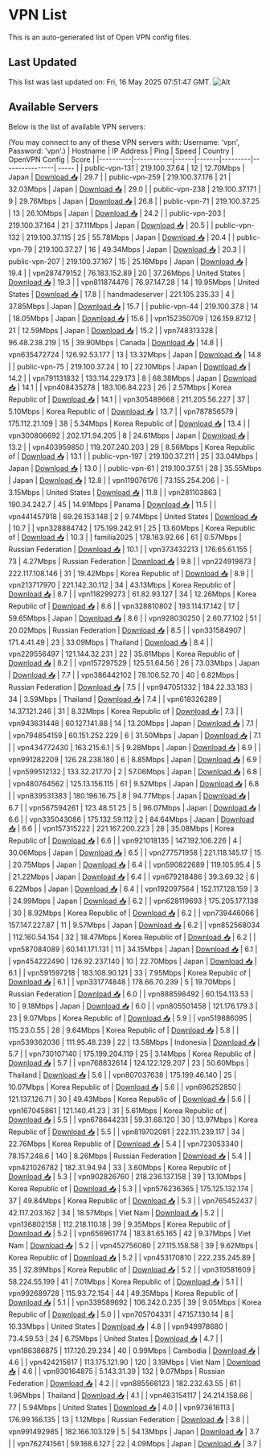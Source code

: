 # VPN List

This is an auto-generated list of Open VPN config files.

## Last Updated

This list was last updated on: Fri, 16 May 2025 07:51:47 GMT.
![Alt](https://repobeats.axiom.co/api/embed/186b98318ef1479477931607c1ad7d823f12451f.svg "Repobeats analytics image")

## Available Servers

Below is the list of available VPN servers:

(You may connect to any of these VPN servers with: Username: 'vpn', Password: 'vpn'.)
| Hostname | IP Address | Ping | Speed | Country | OpenVPN Config | Score |
|----------|------------|------|-------|---------|----------------| ----- |
| public-vpn-131 | 219.100.37.64 | 12 | 12.70Mbps | Japan | [Download 📥](./configs/server_0_JP.ovpn) | 29.7 |
| public-vpn-259 | 219.100.37.176 | 21 | 32.03Mbps | Japan | [Download 📥](./configs/server_1_JP.ovpn) | 29.0 |
| public-vpn-238 | 219.100.37.171 | 9 | 29.76Mbps | Japan | [Download 📥](./configs/server_2_JP.ovpn) | 26.8 |
| public-vpn-71 | 219.100.37.25 | 13 | 26.10Mbps | Japan | [Download 📥](./configs/server_3_JP.ovpn) | 24.2 |
| public-vpn-203 | 219.100.37.164 | 21 | 37.11Mbps | Japan | [Download 📥](./configs/server_4_JP.ovpn) | 20.5 |
| public-vpn-132 | 219.100.37.115 | 25 | 55.78Mbps | Japan | [Download 📥](./configs/server_5_JP.ovpn) | 20.4 |
| public-vpn-79 | 219.100.37.27 | 16 | 49.34Mbps | Japan | [Download 📥](./configs/server_6_JP.ovpn) | 20.3 |
| public-vpn-207 | 219.100.37.167 | 15 | 25.16Mbps | Japan | [Download 📥](./configs/server_7_JP.ovpn) | 19.4 |
| vpn287479152 | 76.183.152.89 | 20 | 37.26Mbps | United States | [Download 📥](./configs/server_8_US.ovpn) | 19.3 |
| vpn811874476 | 76.97.147.28 | 14 | 19.95Mbps | United States | [Download 📥](./configs/server_9_US.ovpn) | 17.8 |
| handmadeserver | 221.105.235.33 | 4 | 37.85Mbps | Japan | [Download 📥](./configs/server_10_JP.ovpn) | 15.7 |
| public-vpn-44 | 219.100.37.8 | 14 | 18.05Mbps | Japan | [Download 📥](./configs/server_11_JP.ovpn) | 15.6 |
| vpn152350709 | 126.159.87.12 | 21 | 12.59Mbps | Japan | [Download 📥](./configs/server_12_JP.ovpn) | 15.2 |
| vpn748313328 | 96.48.238.219 | 15 | 39.90Mbps | Canada | [Download 📥](./configs/server_13_CA.ovpn) | 14.8 |
| vpn635472724 | 126.92.53.177 | 13 | 13.32Mbps | Japan | [Download 📥](./configs/server_14_JP.ovpn) | 14.8 |
| public-vpn-75 | 219.100.37.24 | 10 | 22.10Mbps | Japan | [Download 📥](./configs/server_15_JP.ovpn) | 14.2 |
| vpn791131832 | 133.114.229.173 | 8 | 68.38Mbps | Japan | [Download 📥](./configs/server_16_JP.ovpn) | 14.1 |
| vpn408435278 | 183.106.84.223 | 26 | 2.57Mbps | Korea Republic of | [Download 📥](./configs/server_17_KR.ovpn) | 14.1 |
| vpn305489668 | 211.205.56.227 | 37 | 5.10Mbps | Korea Republic of | [Download 📥](./configs/server_18_KR.ovpn) | 13.7 |
| vpn787856579 | 175.112.21.109 | 38 | 5.34Mbps | Korea Republic of | [Download 📥](./configs/server_19_KR.ovpn) | 13.4 |
| vpn300806692 | 202.171.94.205 | 8 | 24.61Mbps | Japan | [Download 📥](./configs/server_20_JP.ovpn) | 13.2 |
| vpn403959850 | 119.207.240.203 | 29 | 8.56Mbps | Korea Republic of | [Download 📥](./configs/server_21_KR.ovpn) | 13.1 |
| public-vpn-197 | 219.100.37.211 | 25 | 33.04Mbps | Japan | [Download 📥](./configs/server_22_JP.ovpn) | 13.0 |
| public-vpn-61 | 219.100.37.51 | 28 | 35.55Mbps | Japan | [Download 📥](./configs/server_23_JP.ovpn) | 12.8 |
| vpn119076176 | 73.155.254.206 | - | 3.15Mbps | United States | [Download 📥](./configs/server_24_US.ovpn) | 11.8 |
| vpn281103863 | 190.34.242.7 | 45 | 14.91Mbps | Panama | [Download 📥](./configs/server_25_PA.ovpn) | 11.5 |
| vpn441457918 | 69.26.153.148 | 2 | 9.74Mbps | United States | [Download 📥](./configs/server_26_US.ovpn) | 10.7 |
| vpn328884742 | 175.199.242.91 | 25 | 13.60Mbps | Korea Republic of | [Download 📥](./configs/server_27_KR.ovpn) | 10.3 |
| familia2025 | 178.163.92.66 | 61 | 0.57Mbps | Russian Federation | [Download 📥](./configs/server_28_RU.ovpn) | 10.1 |
| vpn373432213 | 176.65.61.155 | 73 | 4.27Mbps | Russian Federation | [Download 📥](./configs/server_29_RU.ovpn) | 9.8 |
| vpn224919873 | 222.117.108.146 | 31 | 19.42Mbps | Korea Republic of | [Download 📥](./configs/server_30_KR.ovpn) | 8.9 |
| vpn213717970 | 221.142.30.112 | 34 | 43.13Mbps | Korea Republic of | [Download 📥](./configs/server_31_KR.ovpn) | 8.7 |
| vpn118299273 | 61.82.93.127 | 34 | 12.26Mbps | Korea Republic of | [Download 📥](./configs/server_32_KR.ovpn) | 8.6 |
| vpn328810802 | 193.114.17.142 | 17 | 59.65Mbps | Japan | [Download 📥](./configs/server_33_JP.ovpn) | 8.6 |
| vpn928030250 | 2.60.77.102 | 51 | 20.02Mbps | Russian Federation | [Download 📥](./configs/server_34_RU.ovpn) | 8.5 |
| vpn331584907 | 171.4.41.49 | 23 | 33.09Mbps | Thailand | [Download 📥](./configs/server_35_TH.ovpn) | 8.4 |
| vpn229556497 | 121.144.32.231 | 22 | 35.61Mbps | Korea Republic of | [Download 📥](./configs/server_36_KR.ovpn) | 8.2 |
| vpn157297529 | 125.51.64.56 | 26 | 73.03Mbps | Japan | [Download 📥](./configs/server_37_JP.ovpn) | 7.7 |
| vpn386442102 | 78.106.52.70 | 40 | 6.82Mbps | Russian Federation | [Download 📥](./configs/server_38_RU.ovpn) | 7.5 |
| vpn947051332 | 184.22.33.183 | 34 | 3.59Mbps | Thailand | [Download 📥](./configs/server_39_TH.ovpn) | 7.4 |
| vpn618326289 | 14.37.121.246 | 31 | 8.32Mbps | Korea Republic of | [Download 📥](./configs/server_40_KR.ovpn) | 7.3 |
| vpn943631448 | 60.127.141.88 | 14 | 13.20Mbps | Japan | [Download 📥](./configs/server_41_JP.ovpn) | 7.1 |
| vpn794854159 | 60.151.252.229 | 6 | 31.50Mbps | Japan | [Download 📥](./configs/server_42_JP.ovpn) | 7.1 |
| vpn434772430 | 163.215.6.1 | 5 | 9.28Mbps | Japan | [Download 📥](./configs/server_43_JP.ovpn) | 6.9 |
| vpn991282209 | 126.28.238.180 | 6 | 8.85Mbps | Japan | [Download 📥](./configs/server_44_JP.ovpn) | 6.9 |
| vpn599512132 | 133.32.217.70 | 2 | 57.06Mbps | Japan | [Download 📥](./configs/server_45_JP.ovpn) | 6.8 |
| vpn480764562 | 125.13.156.115 | 61 | 9.52Mbps | Japan | [Download 📥](./configs/server_46_JP.ovpn) | 6.8 |
| vpn839531383 | 180.196.16.75 | 8 | 94.77Mbps | Japan | [Download 📥](./configs/server_47_JP.ovpn) | 6.7 |
| vpn567594261 | 123.48.51.25 | 5 | 96.07Mbps | Japan | [Download 📥](./configs/server_48_JP.ovpn) | 6.6 |
| vpn335043086 | 175.132.59.112 | 2 | 84.64Mbps | Japan | [Download 📥](./configs/server_49_JP.ovpn) | 6.6 |
| vpn157315222 | 221.167.200.223 | 28 | 35.08Mbps | Korea Republic of | [Download 📥](./configs/server_50_KR.ovpn) | 6.6 |
| vpn921018135 | 147.192.106.226 | 4 | 30.06Mbps | Japan | [Download 📥](./configs/server_51_JP.ovpn) | 6.5 |
| vpn277571958 | 221.118.145.17 | 15 | 20.75Mbps | Japan | [Download 📥](./configs/server_52_JP.ovpn) | 6.4 |
| vpn590822689 | 119.105.95.4 | 5 | 21.22Mbps | Japan | [Download 📥](./configs/server_53_JP.ovpn) | 6.4 |
| vpn679218486 | 39.3.69.32 | 6 | 6.22Mbps | Japan | [Download 📥](./configs/server_54_JP.ovpn) | 6.4 |
| vpn192097564 | 152.117.128.159 | 3 | 24.99Mbps | Japan | [Download 📥](./configs/server_55_JP.ovpn) | 6.2 |
| vpn628119693 | 175.205.177.138 | 30 | 8.92Mbps | Korea Republic of | [Download 📥](./configs/server_56_KR.ovpn) | 6.2 |
| vpn739446066 | 157.147.227.87 | 11 | 9.57Mbps | Japan | [Download 📥](./configs/server_57_JP.ovpn) | 6.2 |
| vpn852568034 | 112.160.54.154 | 32 | 18.47Mbps | Korea Republic of | [Download 📥](./configs/server_58_KR.ovpn) | 6.2 |
| vpn587084089 | 60.141.171.131 | 11 | 34.15Mbps | Japan | [Download 📥](./configs/server_59_JP.ovpn) | 6.1 |
| vpn454222490 | 126.92.237.140 | 10 | 22.70Mbps | Japan | [Download 📥](./configs/server_60_JP.ovpn) | 6.1 |
| vpn591597218 | 183.108.90.121 | 33 | 7.95Mbps | Korea Republic of | [Download 📥](./configs/server_61_KR.ovpn) | 6.1 |
| vpn331774848 | 178.66.70.239 | 5 | 19.70Mbps | Russian Federation | [Download 📥](./configs/server_62_RU.ovpn) | 6.0 |
| vpn888598492 | 60.154.113.53 | 10 | 9.18Mbps | Japan | [Download 📥](./configs/server_63_JP.ovpn) | 6.0 |
| vpn805501458 | 121.176.179.3 | 23 | 9.07Mbps | Korea Republic of | [Download 📥](./configs/server_64_KR.ovpn) | 5.9 |
| vpn519886095 | 115.23.0.55 | 28 | 9.64Mbps | Korea Republic of | [Download 📥](./configs/server_65_KR.ovpn) | 5.8 |
| vpn539362036 | 111.95.48.239 | 22 | 13.58Mbps | Indonesia | [Download 📥](./configs/server_66_ID.ovpn) | 5.7 |
| vpn730107140 | 175.199.204.119 | 25 | 3.14Mbps | Korea Republic of | [Download 📥](./configs/server_67_KR.ovpn) | 5.7 |
| vpn768832614 | 124.122.129.207 | 23 | 50.60Mbps | Thailand | [Download 📥](./configs/server_68_TH.ovpn) | 5.6 |
| vpn807037638 | 175.199.46.140 | 25 | 10.07Mbps | Korea Republic of | [Download 📥](./configs/server_69_KR.ovpn) | 5.6 |
| vpn696252850 | 121.137.126.71 | 30 | 49.43Mbps | Korea Republic of | [Download 📥](./configs/server_70_KR.ovpn) | 5.6 |
| vpn167045861 | 121.140.41.23 | 31 | 5.61Mbps | Korea Republic of | [Download 📥](./configs/server_71_KR.ovpn) | 5.5 |
| vpn678644231 | 59.31.68.120 | 30 | 13.97Mbps | Korea Republic of | [Download 📥](./configs/server_72_KR.ovpn) | 5.5 |
| vpn819702081 | 222.111.239.117 | 34 | 22.76Mbps | Korea Republic of | [Download 📥](./configs/server_73_KR.ovpn) | 5.4 |
| vpn723053340 | 78.157.248.6 | 140 | 8.26Mbps | Russian Federation | [Download 📥](./configs/server_74_RU.ovpn) | 5.4 |
| vpn421026782 | 182.31.94.94 | 33 | 3.60Mbps | Korea Republic of | [Download 📥](./configs/server_75_KR.ovpn) | 5.3 |
| vpn902826760 | 218.236.137.158 | 39 | 13.10Mbps | Korea Republic of | [Download 📥](./configs/server_76_KR.ovpn) | 5.3 |
| vpn576236365 | 175.125.132.174 | 37 | 49.84Mbps | Korea Republic of | [Download 📥](./configs/server_77_KR.ovpn) | 5.3 |
| vpn765452437 | 42.117.203.162 | 34 | 18.57Mbps | Viet Nam | [Download 📥](./configs/server_78_VN.ovpn) | 5.2 |
| vpn136802158 | 112.218.110.18 | 39 | 9.35Mbps | Korea Republic of | [Download 📥](./configs/server_79_KR.ovpn) | 5.2 |
| vpn656961774 | 183.81.65.165 | 42 | 9.37Mbps | Viet Nam | [Download 📥](./configs/server_80_VN.ovpn) | 5.2 |
| vpn452756080 | 27.115.158.58 | 39 | 9.62Mbps | Korea Republic of | [Download 📥](./configs/server_81_KR.ovpn) | 5.2 |
| vpn453170810 | 222.235.245.89 | 35 | 32.89Mbps | Korea Republic of | [Download 📥](./configs/server_82_KR.ovpn) | 5.2 |
| vpn310581609 | 58.224.55.199 | 41 | 7.01Mbps | Korea Republic of | [Download 📥](./configs/server_83_KR.ovpn) | 5.1 |
| vpn992689728 | 115.93.72.154 | 44 | 49.35Mbps | Korea Republic of | [Download 📥](./configs/server_84_KR.ovpn) | 5.1 |
| vpn339589692 | 106.242.0.235 | 39 | 9.05Mbps | Korea Republic of | [Download 📥](./configs/server_85_KR.ovpn) | 5.0 |
| vpn705704331 | 47.157.130.14 | 8 | 10.33Mbps | United States | [Download 📥](./configs/server_86_US.ovpn) | 4.8 |
| vpn949978680 | 73.4.59.53 | 24 | 6.75Mbps | United States | [Download 📥](./configs/server_87_US.ovpn) | 4.7 |
| vpn186386875 | 117.120.29.234 | 40 | 0.99Mbps | Cambodia | [Download 📥](./configs/server_88_KH.ovpn) | 4.6 |
| vpn424215617 | 113.175.121.90 | 120 | 3.19Mbps | Viet Nam | [Download 📥](./configs/server_89_VN.ovpn) | 4.6 |
| vpn930164875 | 5.143.31.39 | 132 | 9.07Mbps | Russian Federation | [Download 📥](./configs/server_90_RU.ovpn) | 4.2 |
| vpn885566123 | 182.232.63.55 | 61 | 1.96Mbps | Thailand | [Download 📥](./configs/server_91_TH.ovpn) | 4.1 |
| vpn463154117 | 24.214.158.66 | 77 | 5.94Mbps | United States | [Download 📥](./configs/server_92_US.ovpn) | 4.0 |
| vpn973616113 | 176.99.166.135 | 13 | 1.12Mbps | Russian Federation | [Download 📥](./configs/server_93_RU.ovpn) | 3.8 |
| vpn991492985 | 182.166.103.129 | 5 | 54.13Mbps | Japan | [Download 📥](./configs/server_94_JP.ovpn) | 3.7 |
| vpn762741561 | 59.168.6.127 | 22 | 4.09Mbps | Japan | [Download 📥](./configs/server_95_JP.ovpn) | 3.7 |
